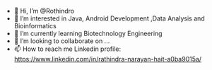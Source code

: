 - 👋 Hi, I’m @Rothindro
- 👀 I’m interested in Java, Android Development ,Data Analysis and Bioinformatics
- 🌱 I’m currently learning Biotechnology Engineering
- 💞️ I’m looking to collaborate on ...
- 📫 How to reach me 
Linkedin profile: https://www.linkedin.com/in/rathindra-narayan-hait-a0ba9015a/

<!---
Rothindro/Rothindro is a ✨ special ✨ repository because its `README.md` (this file) appears on your GitHub profile.
You can click the Preview link to take a look at your changes.
--->

